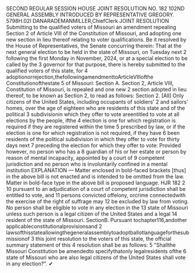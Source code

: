 SECOND REGULAR SESSION
HOUSE JOINT
RESOLUTION NO. 182
102ND GENERAL ASSEMBLY
INTRODUCED BY REPRESENTATIVE GREGORY.
5798H.02I DANARADEMANMILLER,ChiefClerk
JOINT RESOLUTION
Submitting to the qualified voters of Missouri an amendment repealing Section 2 of Article
VIII of the Constitution of Missouri, and adopting one new section in lieu thereof
relating to voter qualifications.
Be it resolved by the House of Representatives, the Senate concurring therein:
That at the next general election to be held in the state of Missouri, on Tuesday next
2 following the first Monday in November, 2024, or at a special election to be called by the
3 governor for that purpose, there is hereby submitted to the qualified voters of this state, for
4 adoptionorrejection,thefollowingamendmenttoArticleVIIIofthe Constitutionofthestate
5 of Missouri:
Section A. Section 2, Article VIII, Constitution of Missouri, is repealed and one new
2 section adopted in lieu thereof, to be known as Section 2, to read as follows:
Section 2. [All] Only citizens of the United States, including occupants of soldiers'
2 and sailors' homes, over the age of eighteen who are residents of this state and of the political
3 subdivisionin which they offer to vote areentitled to vote at all elections by the people, ifthe
4 election is one for which registration is required if they are registered within the time
5 prescribed by law, or if the election is one for which registration is not required, if they have
6 been residents of the political subdivision in which they offer to vote for thirty days next
7 preceding the election for which they offer to vote: Provided however, no person who has a
8 guardian of his or her estate or person by reason of mental incapacity, appointed by a court of
9 competent jurisdiction and no person who is involuntarily confined in a mental institution
EXPLANATION — Matter enclosed in bold-faced brackets [thus] in the above bill is not enacted and is
intended to be omitted from the law. Matter in bold-face type in the above bill is proposed language.
HJR 182 2
10 pursuant to an adjudication of a court of competent jurisdiction shall be entitled to vote, and
11 persons convicted offelony, orcrime connectedwith the exercise of the right of suffrage may
12 be excluded by law from voting. No person shall be eligible to vote in any election in the
13 state of Missouri unless such person is a legal citizen of the United States and a legal
14 resident of the state of Missouri.
SectionB. Pursuant tochapter116,andother applicableconstitutionalprovisionsand
2 lawsofthisstateallowingthegeneralassemblytoadoptballotlanguageforthesubmissionof
3 this joint resolution to the voters of this state, the official summary statement of this
4 resolution shall be as follows:
5 "Shallthe Missouri Constitution be amendedto specifythatonly legalresidents ofthe
6 state of Missouri who are also legal citizens of the United States shall vote in any election?".
✔